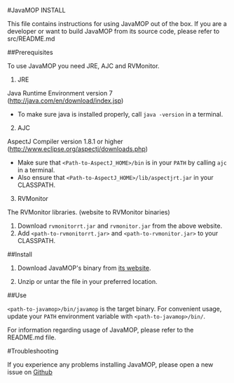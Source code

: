 #JavaMOP INSTALL

This file contains instructions for using JavaMOP out of the box. 
If you are a developer or want to build JavaMOP from its source code, please refer to src/README.md  

##Prerequisites

To use JavaMOP you need JRE, AJC and RVMonitor.

1. JRE

 Java Runtime Environment version 7 (http://java.com/en/download/index.jsp)
 * To make sure java is installed properly, call `java -version` in a terminal.
  
2. AJC

 AspectJ Compiler version 1.8.1 or higher (http://www.eclipse.org/aspectj/downloads.php)
 * Make sure that `<Path-to-AspectJ_HOME>/bin` is in your `PATH` by calling `ajc` in a terminal.
 * Also ensure that `<Path-to-AspectJ_HOME>/lib/aspectjrt.jar` in your CLASSPATH.
 
3. RVMonitor
   
 The RVMonitor libraries. (website to RVMonitor binaries)
 1. Download `rvmonitorrt.jar` and `rvmonitor.jar` from the above website.
 2. Add `<path-to-rvmonitorrt.jar>` and `<path-to-rvmonitor.jar>` to your CLASSPATH.

##Install
   
1. Download JavaMOP's binary from [its website](http://fsl.cs.illinois.edu/javamop).
 
2. Unzip or untar the file in your preferred location.

##Use 

`<path-to-javamop>/bin/javamop` is the target binary. For convenient usage, update your `PATH` environment variable with `<path-to-javamop>/bin/`.

For information regarding usage of JavaMOP, please refer to the README.md file.

#Troubleshooting

If you experience any problems installing JavaMOP, please open a new
issue on [Github](https://github.com/runtimeverification/javamop/issues)
